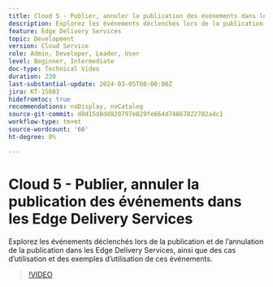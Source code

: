 ```yaml
---
title: Cloud 5 - Publier, annuler la publication des événements dans les Edge Delivery Services
description: Explorez les événements déclenchés lors de la publication et de l’annulation de la publication dans les Edge Delivery Services, ainsi que des cas d’utilisation et des exemples d’utilisation de ces événements.
feature: Edge Delivery Services
topic: Development
version: Cloud Service
role: Admin, Developer, Leader, User
level: Beginner, Intermediate
doc-type: Technical Video
duration: 230
last-substantial-update: 2024-03-05T00:00:00Z
jira: KT-15083
hidefromtoc: true
recommendations: noDisplay, noCatalog
source-git-commit: d8d15d8dd820797e829fe664d74867822782a4c1
workflow-type: tm+mt
source-wordcount: '66'
ht-degree: 0%

---
```



# Cloud 5 - Publier, annuler la publication des événements dans les Edge Delivery Services

Explorez les événements déclenchés lors de la publication et de l’annulation de la publication dans les Edge Delivery Services, ainsi que des cas d’utilisation et des exemples d’utilisation de ces événements.

>[!VIDEO](https://video.tv.adobe.com/v/3427681?learn=on)
